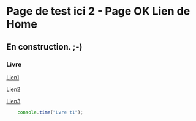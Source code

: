 # Page de test ici 2 - Page OK Lien de Home

## En construction. ;-)

### Livre

[Lien1](/index.html)

[Lien2](/test.html)

[Lien3](/)

```javascript
    console.time("Lvre t1");
```

